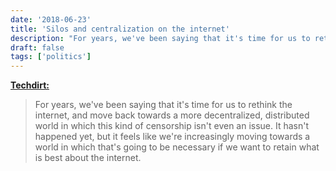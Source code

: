 ```yaml
---
date: '2018-06-23'
title: 'Silos and centralization on the internet'
description: "For years, we've been saying that it's time for us to rethink the internet, and move back towards a more decentralized, distributed world in which this kind of censorship isn't even an issue. It hasn't happened yet, but it feels like we're increasingly moving towards a world in which that's going to be necessary if we want to retain what is best about the internet."
draft: false
tags: ['politics']
---
```


**[Techdirt:](https://www.techdirt.com/articles/20180608/17022739996/silos-centralization-censorship-losing-promise-internet.shtml)**

> For years, we've been saying that it's time for us to rethink the internet, and move back towards a more decentralized, distributed world in which this kind of censorship isn't even an issue. It hasn't happened yet, but it feels like we're increasingly moving towards a world in which that's going to be necessary if we want to retain what is best about the internet.<!-- excerpt -->
